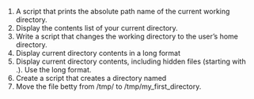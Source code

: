 1. A script that prints the absolute path name of the current working directory.
2. Display the contents list of your current directory.
3. Write a script that changes the working directory to the user’s home directory. 
4. Display current directory contents in a long format 
5. Display current directory contents, including hidden files (starting with .). Use the long format.
6. Create a script that creates a directory named
7. Move the file betty from /tmp/ to /tmp/my_first_directory.

